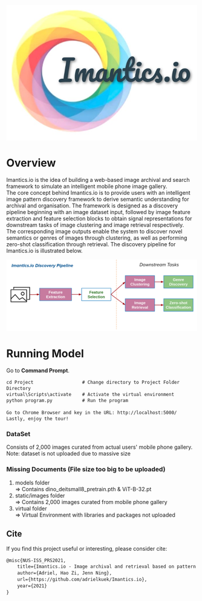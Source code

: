 ![Imantics.io](https://github.com/adrielkuek/Imantics.io/blob/main/figures/Imantics_io_logo.jpg)

# Overview
Imantics.io is the idea of building a web-based image archival and search framework to simulate an intelligent mobile phone image gallery.</br>The core concept behind Imantics.io is to provide users with an
intelligent image pattern discovery framework to derive semantic understanding for archival and organisation. The framework is designed as a discovery pipeline beginning with an image dataset input, followed by image feature extraction and feature selection blocks to obtain signal representations for downstream tasks of image clustering and image retrieval respectively.</br>The corresponding image outputs enable the system to discover novel semantics or genres of images through clustering, as well as performing zero-shot classification through retrieval. The discovery pipeline for Imantics.io is illustrated below.

![Pipeline](https://github.com/adrielkuek/Imantics.io/blob/main/figures/imantics_io_pipeline.png)

# Running Model
Go to __Command Prompt__.

```shell
cd Project                  # Change directory to Project Folder Directory
virtual\Scripts\activate    # Activate the virtual environment
python program.py           # Run the program

Go to Chrome Browser and key in the URL: http://localhost:5000/
Lastly, enjoy the tour!
```

### DataSet

Consists of 2,000 images curated from actual users' mobile phone gallery. <br />
Note: dataset is not uploaded due to massive size

### Missing Documents (File size too big to be uploaded)

1) models folder </br>
    => Contains dino_deitsmall8_pretrain.pth & ViT-B-32.pt 
2) static/images folder </br>
    => Contains 2,000 images curated from mobile phone gallery
3) virtual folder </br>
    => Virtual Environment with libraries and packages not uploaded

## Cite

If you find this project useful or interesting, please consider cite:

```latex
@misc{NUS-ISS_PRS2021,
    title={Imantics.io - Image archival and retrieval based on pattern recognition through self-supervised learning},
    author={Adriel, Hao Zi, Jenn Ning},
    url={https://github.com/adrielkuek/Imantics.io},
    year={2021}
}
```
